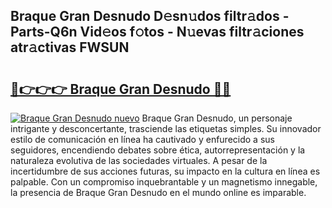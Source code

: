 ## Braque Gran Desnudo D𝚎sn𝚞dos filtr𝚊dos - Parts-Q6n Vid𝚎os f𝚘tos - N𝚞evas filtr𝚊ciones atr𝚊ctivas FWSUN

# <h2><a href="http://mb35dj6.tromn.icu/?c=Braque+Gran+Desnudo">🔗👉👉👉 Braque Gran Desnudo 🔗🔗</a></h2>

[![Braque Gran Desnudo nuevo](https://i.imgur.com/pEAQMta.gif)](http://mb35dj6.tromn.icu/?c=Braque+Gran+Desnudo)
Braque Gran Desnudo, un personaje intrigante y desconcertante, trasciende las etiquetas simples. Su innovador estilo de comunicación en línea ha cautivado y enfurecido a sus seguidores, encendiendo debates sobre ética, autorrepresentación y la naturaleza evolutiva de las sociedades virtuales. A pesar de la incertidumbre de sus acciones futuras, su impacto en la cultura en línea es palpable. Con un compromiso inquebrantable y un magnetismo innegable, la presencia de Braque Gran Desnudo en el mundo online es imparable.
